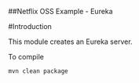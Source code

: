 ##Netflix OSS Example - Eureka

#Introduction

This module creates an Eureka server.

To compile

```ShellSession
mvn clean package
```
